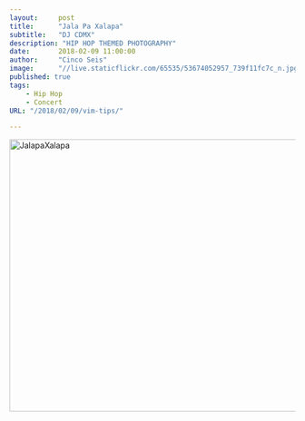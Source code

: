 ```yaml
---
layout:     post
title:      "Jala Pa Xalapa"
subtitle:   "DJ CDMX"
description: "HIP HOP THEMED PHOTOGRAPHY"
date:       2018-02-09 11:00:00
author:     "Cinco Seis"
image:      "//live.staticflickr.com/65535/53674052957_739f11fc7c_n.jpg"
published: true
tags:
    - Hip Hop
    - Concert
URL: "/2018/02/09/vim-tips/"

---
```


<a data-flickr-embed="true" href="https://www.flickr.com/photos/94024100@N03/albums/72177720316436363" title="JalapaXalapa"><img src="https://live.staticflickr.com/65535/53674052957_739f11fc7c.jpg" width="640" height="480" alt="JalapaXalapa"/></a><script async src="//embedr.flickr.com/assets/client-code.js" charset="utf-8"></script>
